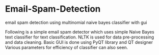 # Email-Spam-Detection
email spam detection using multinomial naive bayes classifier with gui

Following is a simple email spam detector which uses simple Naive Bayes text classifier for text classification.
NLTK is used for data pre-processing and data cleaning.
Basic GUI is done using PyQT library and QT designer
Various parameters for efficiency of classifier can also seen.

